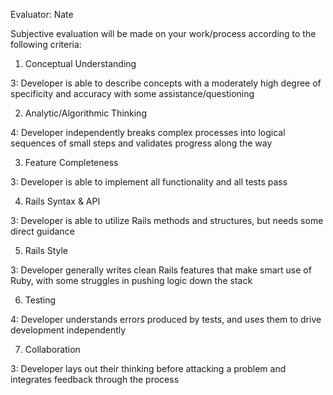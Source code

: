Evaluator: Nate

Subjective evaluation will be made on your work/process according to the following criteria:

1. Conceptual Understanding

3: Developer is able to describe concepts with a moderately high degree of specificity and accuracy with some assistance/questioning

2. Analytic/Algorithmic Thinking

4: Developer independently breaks complex processes into logical sequences of small steps and validates progress along the way

3. Feature Completeness

3: Developer is able to implement all functionality and all tests pass

4. Rails Syntax & API

3: Developer is able to utilize Rails methods and structures, but needs some direct guidance

5. Rails Style

3: Developer generally writes clean Rails features that make smart use of Ruby, with some struggles in pushing logic down the stack

6. Testing

4: Developer understands errors produced by tests, and uses them to drive development independently

7. Collaboration

3: Developer lays out their thinking before attacking a problem and integrates feedback through the process
